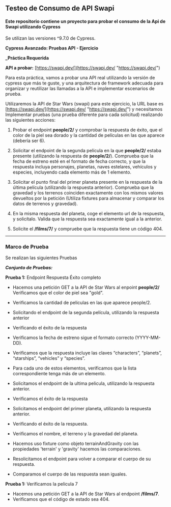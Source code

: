 ## Testeo de Consumo de API Swapi

#### Este repositorio contiene un proyecto para probar el consumo de la Api de Swapi utilizando Cypress
Se utilizan las versiones ^9.7.0 de Cypress.

**Cypress Avanzado: Pruebas API - Ejercicio**

**_Práctica Requerida**

**API a probar:** [https://swapi.dev/](https://swapi.dev/ "https://swapi.dev/")

Para esta práctica, vamos a probar una API real utilizando la versión de cypress que más te guste, y una arquitectura de framework adecuada para organizar y reutilizar las llamadas a la API e implementar escenarios de prueba.

Utilizaremos la API de Star Wars (swapi) para este ejercicio, la URL base es [https://swapi.dev/](https://swapi.dev/ "https://swapi.dev/") y necesitamos Implementar pruebas (una prueba diferente para cada solicitud) realizando las siguientes acciones:

1. Probar el endpoint **people/2/** y comprobar la respuesta de éxito, que el color de la piel sea dorado y la cantidad de películas en las que aparece (debería ser 6).
    
 2. Solicitar el endpoint de la segunda película en la que **people/2/** estaba presente (utilizando la respuesta de **people/2/**). Comprueba que la fecha de estreno esté en el formato de fecha correcto, y que la respuesta incluya personajes, planetas, naves estelares, vehículos y especies, incluyendo cada elemento más de 1 elemento.
    
3. Solicitar el punto final del primer planeta presente en la respuesta de la última película (utilizando la respuesta anterior). Comprueba que la gravedad y los terrenos coinciden exactamente con los mismos valores devueltos por la petición (Utiliza fixtures para almacenar y comparar los datos de terrenos y gravedad).
    
4. En la misma respuesta del planeta, coge el elemento url de la respuesta, y solicítalo. Valida que la respuesta sea exactamente igual a la anterior.

5. Solicite el **/films/7/** y compruebe que la respuesta tiene un código 404.

---

### Marco de Prueba

Se realizan las siguientes Pruebas

_**Conjunto de Pruebas:**_

**Prueba 1:** Endpoint Respuesta Éxito completo

- Hacemos una petición GET a la API de Star Wars al enpoint **people/2/**
Verificamos que el color de piel sea "gold".
- Verificamos la cantidad de peliculas en las que aparece people/2.

- Solicitando el endpoint de la segunda película, utilizando la respuesta anterior
- Verificando el éxito de la respuesta

- Verificamos la fecha de estreno sigue el formato correcto (YYYY-MM-DD).
- Verificamos que la respuesta incluye las claves “characters”, “planets”, “starships”, “vehicles” y “species”.
- Para cada uno de estos elementos, verificamos que la lista correspondiente tenga más de un elemento.

- Solicitamos el endpoint de la ultima pelicula, utilizando la respuesta anterior.
- Verificamos el éxito de la respuesta

- Solicitamos el endpoint del primer planeta, utilizando la respuesta anterior.
- Verificando el éxito de la respuesta.
- Verificamos el nombre, el terreno y la gravedad del planeta.
- Hacemos uso fixture como objeto  terrainAndGravity con las propiedades 'terrain' y 'gravity' hacemos las comparaciones.

- Resolicitamos el endpoint para volver a comparar el cuerpo de su respuesta.
- Comparamos el cuerpo de las respuesta sean iguales.

**Prueba 1:** Verificamos la pelicula 7
- Hacemos una petición GET a la API de Star Wars al endpoint **/films/7**. 
- Verificamos que el código de estado sea 404.


